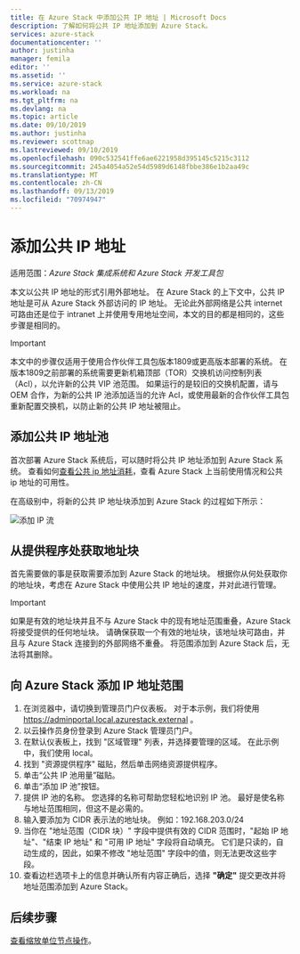 ```yaml
---
title: 在 Azure Stack 中添加公共 IP 地址 | Microsoft Docs
description: 了解如何将公共 IP 地址添加到 Azure Stack。
services: azure-stack
documentationcenter: ''
author: justinha
manager: femila
editor: ''
ms.assetid: ''
ms.service: azure-stack
ms.workload: na
ms.tgt_pltfrm: na
ms.devlang: na
ms.topic: article
ms.date: 09/10/2019
ms.author: justinha
ms.reviewer: scottnap
ms.lastreviewed: 09/10/2019
ms.openlocfilehash: 090c532541ffe6ae6221958d395145c5215c3112
ms.sourcegitcommit: 245a4054a52e54d5989d6148fbbe386e1b2aa49c
ms.translationtype: MT
ms.contentlocale: zh-CN
ms.lasthandoff: 09/13/2019
ms.locfileid: "70974947"
---
```

# <a name="add-public-ip-addresses"></a>添加公共 IP 地址
适用范围：*Azure Stack 集成系统和 Azure Stack 开发工具包*  

本文以公共 IP 地址的形式引用外部地址。 在 Azure Stack 的上下文中，公共 IP 地址是可从 Azure Stack 外部访问的 IP 地址。 无论此外部网络是公共 internet 可路由还是位于 intranet 上并使用专用地址空间，本文的目的都是相同的，这些步骤是相同的。

> [!IMPORTANT]
> 本文中的步骤仅适用于使用合作伙伴工具包版本1809或更高版本部署的系统。 在版本1809之前部署的系统需要更新机箱顶部（TOR）交换机访问控制列表（Acl），以允许新的公共 VIP 池范围。 如果运行的是较旧的交换机配置，请与 OEM 合作，为新的公共 IP 池添加适当的允许 Acl，或使用最新的合作伙伴工具包重新配置交换机，以防止新的公共 IP 地址被阻止。

## <a name="add-a-public-ip-address-pool"></a>添加公共 IP 地址池
首次部署 Azure Stack 系统后，可以随时将公共 IP 地址添加到 Azure Stack 系统。 查看如何[查看公共 ip 地址消耗](azure-stack-viewing-public-ip-address-consumption.md)，查看 Azure Stack 上当前使用情况和公共 ip 地址的可用性。

在高级别中，将新的公共 IP 地址块添加到 Azure Stack 的过程如下所示：

 ![添加 IP 流](media/azure-stack-add-ips/flow.PNG)

## <a name="obtain-the-address-block-from-your-provider"></a>从提供程序处获取地址块
首先需要做的事是获取需要添加到 Azure Stack 的地址块。 根据你从何处获取你的地址块，考虑在 Azure Stack 中使用公共 IP 地址的速度，并对此进行管理。

> [!IMPORTANT]
> 如果是有效的地址块并且不与 Azure Stack 中的现有地址范围重叠，Azure Stack 将接受提供的任何地址块。 请确保获取一个有效的地址块，该地址块可路由，并且与 Azure Stack 连接到的外部网络不重叠。 将范围添加到 Azure Stack 后，无法将其删除。

## <a name="add-the-ip-address-range-to-azure-stack"></a>向 Azure Stack 添加 IP 地址范围

1. 在浏览器中，请切换到管理员门户仪表板。 对于本示例，我们将使用 https://adminportal.local.azurestack.external 。
2. 以云操作员身份登录到 Azure Stack 管理员门户。
3. 在默认仪表板上，找到 "区域管理" 列表，并选择要管理的区域。 在此示例中，我们使用 local。
4. 找到 "资源提供程序" 磁贴，然后单击网络资源提供程序。
5. 单击“公共 IP 池用量”磁贴。
6. 单击“添加 IP 池”按钮。
7. 提供 IP 池的名称。 您选择的名称可帮助您轻松地识别 IP 池。 最好是使名称与地址范围相同，但这不是必需的。
8. 输入要添加为 CIDR 表示法的地址块。 例如：192.168.203.0/24
9. 当你在 "地址范围（CIDR 块）" 字段中提供有效的 CIDR 范围时，"起始 IP 地址"、"结束 IP 地址" 和 "可用 IP 地址" 字段将自动填充。 它们是只读的，自动生成的，因此，如果不修改 "地址范围" 字段中的值，则无法更改这些字段。
10. 查看边栏选项卡上的信息并确认所有内容正确后，选择 **"确定"** 提交更改并将地址范围添加到 Azure Stack。


## <a name="next-steps"></a>后续步骤 
[查看缩放单位节点操作](azure-stack-node-actions.md)。
